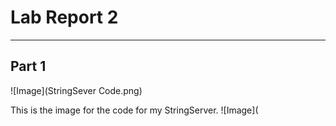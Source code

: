 # Lab Report 2
---

## Part 1
![Image](StringSever Code.png)

This is the image for the code for my StringServer.
![Image](
